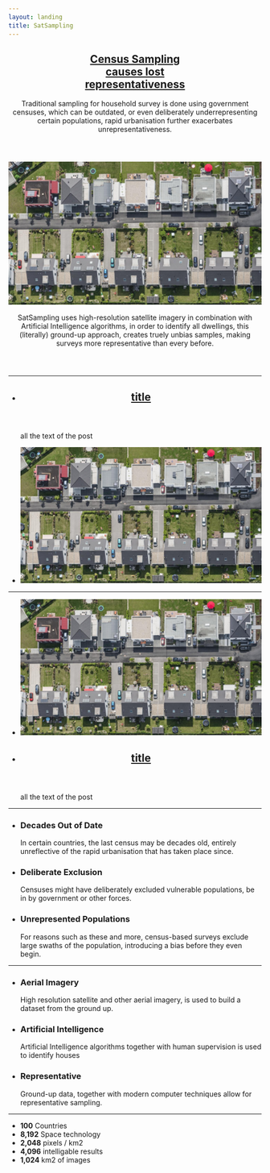 ```yaml
---
layout: landing
title: SatSampling
---
```


<!-- Featured Post -->
<article class="post featured">
		<header class="major">
				<h2><a href="#">Census Sampling <br />
					  causes lost <br />
										representativeness</a></h2>
				<p>Traditional sampling for household survey is done using government censuses,
					which can be outdated, or even deliberately underrepresenting certain populations,
					rapid urbanisation further exacerbates unrepresentativeness.
				</p>
		</header>
		<a href="#" class="image main"><img src="assets/images/houses-grid.jpg" alt="" /></a>
		<header class="major">
			<p>SatSampling uses high-resolution satellite imagery in combination with
					Artificial Intelligence algorithms, in order to identify all dwellings,
					this (literally) ground-up approach, creates truely unbias samples, making surveys
					more representative than every before.
			</p>
		</header>
</article>
<hr/>

<section class="posts">
	<article>
		<ul class="features">
		<li>
			<header>
			<h2><a href="link.html">title</a></h2>
			</header>
			<p>all the text of the post</p>
		</li>
		<li>
			<a href="link.html" class="image fit"><img src="assets/images/houses-grid.jpg" alt="" /></a>
		</li>
		</ul>
	</article>
	<hr/>
	<article>
		<ul class="features">
		<li>
			<a href="link.html" class="image fit"><img src="assets/images/houses-grid.jpg" alt="" /></a>
		</li>
		<li>
			<header>
			<h2><a href="link.html">title</a></h2>
			</header>
			<p>all the text of the post</p>
		</li>
		</ul>
	</article>
	<hr/>
</section>


<ul class="features">
	<li>
		<span class="icon major style1 fa-calendar-times-o"></span>
		<h3>Decades Out of Date</h3>
		<p>In certain countries, the last census may be decades old,
		entirely unreflective of the rapid urbanisation that has taken place since.</p>
	</li>
	<li>
		<span class="icon major style3 fa-hand-stop-o"></span>
		<h3>Deliberate Exclusion</h3>
		<p>Censuses might have deliberately excluded vulnerable populations, be in by government or other forces.</p>
	</li>
	<li>
		<span class="icon major style5 fa-user-times"></span>
		<h3>Unrepresented Populations</h3>
		<p>For reasons such as these and more, census-based surveys exclude large swaths of the population,
		introducing a bias before they even begin.</p>
	</li>
</ul>
<hr/>

<!-- large icons -->
<ul class="features">
	<li>
		<span class="icon major style1 fa-camera"></span>
		<h3>Aerial Imagery</h3>
		<p>High resolution satellite and other aerial imagery, is used to build a dataset from the ground up.</p>
	</li>
	<li>
		<span class="icon major style3 fa-code"></span>
		<h3>Artificial Intelligence</h3>
		<p>Artificial Intelligence algorithms together with human supervision is used to identify houses</p>
	</li>
	<li>
		<span class="icon major style5 fa-user-plus"></span>
		<h3>Representative</h3>
		<p>Ground-up data, together with modern computer techniques allow for representative sampling.</p>
	</li>
</ul>
<hr/>

<!-- statistics -->
<div>
<ul class="statistics">
	<li class="style1">
		<span class="icon fa-globe"></span>
		<strong>100</strong> Countries
	</li>
	<li class="style2">
		<span class="icon fa-rocket"></span>
		<strong>8,192</strong> Space technology
	</li>
	<li class="style3">
		<span class="icon fa-signal"></span>
		<strong>2,048</strong> pixels / km2
	</li>
	<li class="style4">
		<span class="icon fa-laptop"></span>
		<strong>4,096</strong> intelligable results
	</li>
	<li class="style5">
		<span class="icon fa-image"></span>
		<strong>1,024</strong> km2 of images
	</li>
</ul>
<div/>

